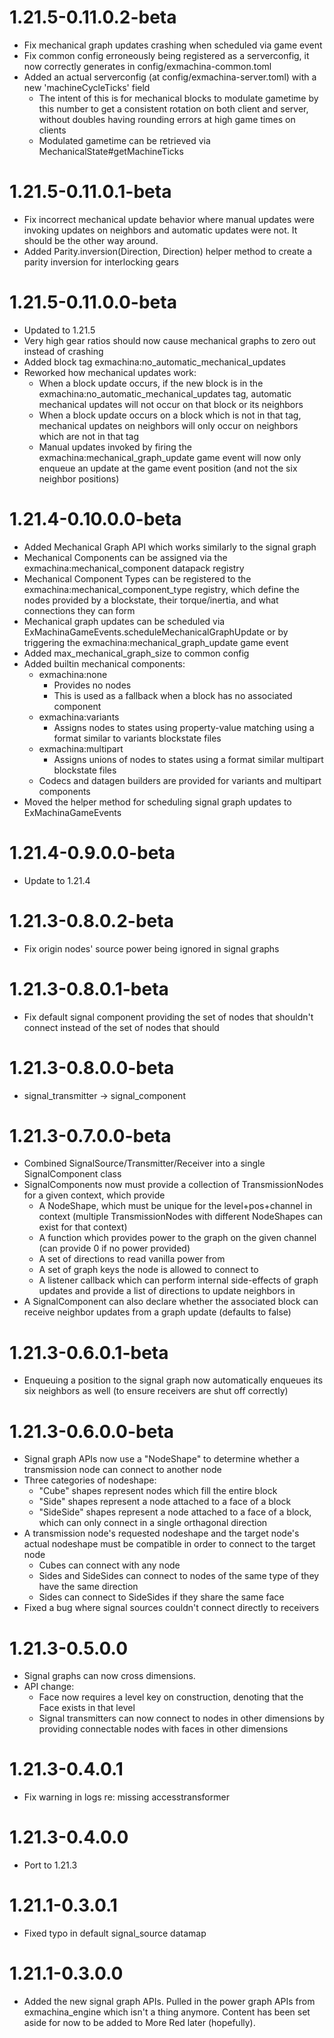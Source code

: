 # 1.21.5-0.11.0.2-beta
* Fix mechanical graph updates crashing when scheduled via game event
* Fix common config erroneously being registered as a serverconfig, it now correctly generates in config/exmachina-common.toml
* Added an actual serverconfig (at config/exmachina-server.toml) with a new 'machineCycleTicks' field
  * The intent of this is for mechanical blocks to modulate gametime by this number to get a consistent rotation on both client and server, without doubles having rounding errors at high game times on clients
  * Modulated gametime can be retrieved via MechanicalState#getMachineTicks

# 1.21.5-0.11.0.1-beta
* Fix incorrect mechanical update behavior where manual updates were invoking updates on neighbors and automatic updates were not. It should be the other way around.
* Added Parity.inversion(Direction, Direction) helper method to create a parity inversion for interlocking gears

# 1.21.5-0.11.0.0-beta
* Updated to 1.21.5
* Very high gear ratios should now cause mechanical graphs to zero out instead of crashing
* Added block tag exmachina:no_automatic_mechanical_updates
* Reworked how mechanical updates work:
  * When a block update occurs, if the new block is in the exmachina:no_automatic_mechanical_updates tag, automatic mechanical updates will not occur on that block or its neighbors
  * When a block update occurs on a block which is not in that tag, mechanical updates on neighbors will only occur on neighbors which are not in that tag
  * Manual updates invoked by firing the exmachina:mechanical_graph_update game event will now only enqueue an update at the game event position (and not the six neighbor positions)

# 1.21.4-0.10.0.0-beta
* Added Mechanical Graph API which works similarly to the signal graph
* Mechanical Components can be assigned via the exmachina:mechanical_component datapack registry
* Mechanical Component Types can be registered to the exmachina:mechanical_component_type registry, which define the nodes provided by a blockstate, their torque/inertia, and what connections they can form
* Mechanical graph updates can be scheduled via ExMachinaGameEvents.scheduleMechanicalGraphUpdate or by triggering the exmachina:mechanical_graph_update game event
* Added max_mechanical_graph_size to common config
* Added builtin mechanical components:
  * exmachina:none
    * Provides no nodes
    * This is used as a fallback when a block has no associated component
  * exmachina:variants
    * Assigns nodes to states using property-value matching using a format similar to variants blockstate files
  * exmachina:multipart
    * Assigns unions of nodes to states using a format similar multipart blockstate files
  * Codecs and datagen builders are provided for variants and multipart components
* Moved the helper method for scheduling signal graph updates to ExMachinaGameEvents

# 1.21.4-0.9.0.0-beta
* Update to 1.21.4

# 1.21.3-0.8.0.2-beta
* Fix origin nodes' source power being ignored in signal graphs

# 1.21.3-0.8.0.1-beta
* Fix default signal component providing the set of nodes that shouldn't connect instead of the set of nodes that should

# 1.21.3-0.8.0.0-beta
* signal_transmitter -> signal_component

# 1.21.3-0.7.0.0-beta
* Combined SignalSource/Transmitter/Receiver into a single SignalComponent class
* SignalComponents now must provide a collection of TransmissionNodes for a given context, which provide
  * A NodeShape, which must be unique for the level+pos+channel in context (multiple TransmissionNodes with different NodeShapes can exist for that context)
  * A function which provides power to the graph on the given channel (can provide 0 if no power provided)
  * A set of directions to read vanilla power from
  * A set of graph keys the node is allowed to connect to
  * A listener callback which can perform internal side-effects of graph updates and provide a list of directions to update neighbors in
* A SignalComponent can also declare whether the associated block can receive neighbor updates from a graph update (defaults to false)

# 1.21.3-0.6.0.1-beta
* Enqueuing a position to the signal graph now automatically enqueues its six neighbors as well (to ensure receivers are shut off correctly)

# 1.21.3-0.6.0.0-beta
* Signal graph APIs now use a "NodeShape" to determine whether a transmission node can connect to another node
* Three categories of nodeshape:
	* "Cube" shapes represent nodes which fill the entire block
	* "Side" shapes represent a node attached to a face of a block
	* "SideSide" shapes represent a node attached to a face of a block, which can only connect in a single orthagonal direction
* A transmission node's requested nodeshape and the target node's actual nodeshape must be compatible in order to connect to the target node
	* Cubes can connect with any node
	* Sides and SideSides can connect to nodes of the same type of they have the same direction
	* Sides can connect to SideSides if they share the same face
* Fixed a bug where signal sources couldn't connect directly to receivers

# 1.21.3-0.5.0.0
* Signal graphs can now cross dimensions.
* API change:
  * Face now requires a level key on construction, denoting that the Face exists in that level
  * Signal transmitters can now connect to nodes in other dimensions by providing connectable nodes with faces in other dimensions

# 1.21.3-0.4.0.1
* Fix warning in logs re: missing accesstransformer

# 1.21.3-0.4.0.0
* Port to 1.21.3

# 1.21.1-0.3.0.1
* Fixed typo in default signal_source datamap

# 1.21.1-0.3.0.0
* Added the new signal graph APIs. Pulled in the power graph APIs from exmachina_engine which isn't a thing anymore. Content has been set aside for now to be added to More Red later (hopefully).
